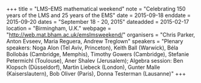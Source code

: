 +++
title = "LMS–EMS mathematical weekend"
note = "Celebrating 150 years of the LMS and 25 years of the EMS"
date = 2015-09-18
enddate = 2015-09-20
dates = "September 18 - 20, 2015"
dateadded = 2015-02-17
location = "Birmingham, U.K."
webpage = "http://web.mat.bham.ac.uk/emslmsweekend/"
organisers = "Chris Parker, Anton Evseev, Maria Reguera, Andrew Treglown"
speakers = "Plenary speakers: Noga Alon (Tel Aviv, Princeton), Keith Ball (Warwick), Be&#769;la Bolloba&#769;s (Cambridge, Memphis), Timothy Gowers (Cambridge), Stefanie Petermichl (Toulouse), Aner Shalev (Jerusalem); Algebra session: Ben Klopsch (Düsseldorf), Martin Liebeck (London), Gunter Malle (Kaiserslautern), Bob Oliver (Paris), Donna Testerman (Lausanne)"
+++
